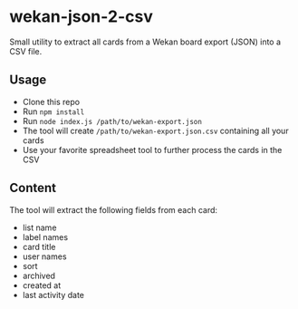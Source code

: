 # wekan-json-2-csv

Small utility to extract all cards from a Wekan board export (JSON) into a CSV file.

## Usage

- Clone this repo
- Run `npm install`
- Run `node index.js /path/to/wekan-export.json`
- The tool will create `/path/to/wekan-export.json.csv` containing all your cards
- Use your favorite spreadsheet tool to further process the cards in the CSV

## Content

The tool will extract the following fields from each card:
- list name
- label names
- card title
- user names
- sort
- archived
- created at
- last activity date

